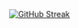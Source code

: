 <div align="center">
  <a href="https://git.io/streak-stats">
    <img src="https://streak-stats.demolab.com/?user=InfoMathias" alt="GitHub Streak"/>
  </a>
</div>

<!--
**InfoMathias/InfoMathias** is a ✨ _special_ ✨ repository because its `README.md` (this file) appears on your GitHub profile.

Here are some ideas to get you started:

- 🔭 I’m currently working on ...
- 🌱 I’m currently learning ...
- 👯 I’m looking to collaborate on ...
- 🤔 I’m looking for help with ...
- 💬 Ask me about ...
- 📫 How to reach me: ...
- 😄 Pronouns: ...
- ⚡ Fun fact: ...
-->
